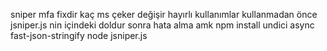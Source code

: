 sniper mfa fixdir kaç ms çeker değişir hayırlı kullanımlar 
kullanmadan önce jsniper.js nin içindeki doldur sonra hata alma amk
npm install undici async fast-json-stringify
node jsniper.js
